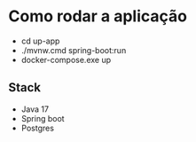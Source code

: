 # Como rodar a aplicação

- cd up-app
- ./mvnw.cmd spring-boot:run
- docker-compose.exe up

## Stack
- Java 17
- Spring boot
- Postgres
